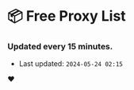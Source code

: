 # :package: Free Proxy List
### Updated every 15 minutes.

- Last updated: `2024-05-24 02:15`

:heart:
